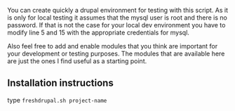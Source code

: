 You can create quickly a drupal environment for testing with this script. As it is only for local testing it assumes that the mysql user is root and there is no password. If that is not the case for your local dev environment you have to modify line 5 and 15 with the appropriate credentials for mysql.

Also feel free to add and enable modules that you think are important for your development or testing purposes. The modules that are available here are just the ones I find useful as a starting point.

## Installation instructions
type `freshdrupal.sh project-name`
